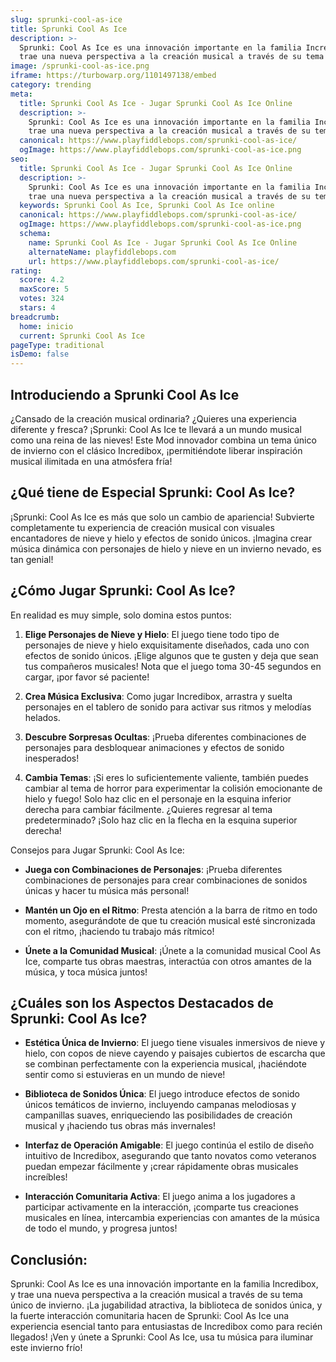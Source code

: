 ```yaml
---
slug: sprunki-cool-as-ice
title: Sprunki Cool As Ice
description: >-
  Sprunki: Cool As Ice es una innovación importante en la familia Incredibox, y
  trae una nueva perspectiva a la creación musical a través de su tema único de invierno.
image: /sprunki-cool-as-ice.png
iframe: https://turbowarp.org/1101497138/embed
category: trending
meta:
  title: Sprunki Cool As Ice - Jugar Sprunki Cool As Ice Online
  description: >-
    Sprunki: Cool As Ice es una innovación importante en la familia Incredibox, y
    trae una nueva perspectiva a la creación musical a través de su tema único de invierno.
  canonical: https://www.playfiddlebops.com/sprunki-cool-as-ice/
  ogImage: https://www.playfiddlebops.com/sprunki-cool-as-ice.png
seo:
  title: Sprunki Cool As Ice - Jugar Sprunki Cool As Ice Online
  description: >-
    Sprunki: Cool As Ice es una innovación importante en la familia Incredibox, y
    trae una nueva perspectiva a la creación musical a través de su tema único de invierno.
  keywords: Sprunki Cool As Ice, Sprunki Cool As Ice online
  canonical: https://www.playfiddlebops.com/sprunki-cool-as-ice/
  ogImage: https://www.playfiddlebops.com/sprunki-cool-as-ice.png
  schema:
    name: Sprunki Cool As Ice - Jugar Sprunki Cool As Ice Online
    alternateName: playfiddlebops.com
    url: https://www.playfiddlebops.com/sprunki-cool-as-ice/
rating:
  score: 4.2
  maxScore: 5
  votes: 324
  stars: 4
breadcrumb:
  home: inicio
  current: Sprunki Cool As Ice
pageType: traditional
isDemo: false
---
```


## Introduciendo a Sprunki Cool As Ice

¿Cansado de la creación musical ordinaria? ¿Quieres una experiencia diferente y fresca? ¡Sprunki: Cool As Ice te llevará a un mundo musical como una reina de las nieves! Este Mod innovador combina un tema único de invierno con el clásico Incredibox, ¡permitiéndote liberar inspiración musical ilimitada en una atmósfera fría!

## ¿Qué tiene de Especial Sprunki: Cool As Ice?

¡Sprunki: Cool As Ice es más que solo un cambio de apariencia! Subvierte completamente tu experiencia de creación musical con visuales encantadores de nieve y hielo y efectos de sonido únicos. ¡Imagina crear música dinámica con personajes de hielo y nieve en un invierno nevado, es tan genial!

## ¿Cómo Jugar Sprunki: Cool As Ice?

En realidad es muy simple, solo domina estos puntos:

1. **Elige Personajes de Nieve y Hielo**: El juego tiene todo tipo de personajes de nieve y hielo exquisitamente diseñados, cada uno con efectos de sonido únicos. ¡Elige algunos que te gusten y deja que sean tus compañeros musicales! Nota que el juego toma 30-45 segundos en cargar, ¡por favor sé paciente!

1. **Crea Música Exclusiva**: Como jugar Incredibox, arrastra y suelta personajes en el tablero de sonido para activar sus ritmos y melodías helados.

1. **Descubre Sorpresas Ocultas**: ¡Prueba diferentes combinaciones de personajes para desbloquear animaciones y efectos de sonido inesperados!

1. **Cambia Temas**: ¡Si eres lo suficientemente valiente, también puedes cambiar al tema de horror para experimentar la colisión emocionante de hielo y fuego! Solo haz clic en el personaje en la esquina inferior derecha para cambiar fácilmente. ¿Quieres regresar al tema predeterminado? ¡Solo haz clic en la flecha en la esquina superior derecha!

Consejos para Jugar Sprunki: Cool As Ice:

- **Juega con Combinaciones de Personajes**: ¡Prueba diferentes combinaciones de personajes para crear combinaciones de sonidos únicas y hacer tu música más personal!

- **Mantén un Ojo en el Ritmo**: Presta atención a la barra de ritmo en todo momento, asegurándote de que tu creación musical esté sincronizada con el ritmo, ¡haciendo tu trabajo más rítmico!

- **Únete a la Comunidad Musical**: ¡Únete a la comunidad musical Cool As Ice, comparte tus obras maestras, interactúa con otros amantes de la música, y toca música juntos!

## ¿Cuáles son los Aspectos Destacados de Sprunki: Cool As Ice?

- **Estética Única de Invierno**: El juego tiene visuales inmersivos de nieve y hielo, con copos de nieve cayendo y paisajes cubiertos de escarcha que se combinan perfectamente con la experiencia musical, ¡haciéndote sentir como si estuvieras en un mundo de nieve!

- **Biblioteca de Sonidos Única**: El juego introduce efectos de sonido únicos temáticos de invierno, incluyendo campanas melodiosas y campanillas suaves, enriqueciendo las posibilidades de creación musical y ¡haciendo tus obras más invernales!

- **Interfaz de Operación Amigable**: El juego continúa el estilo de diseño intuitivo de Incredibox, asegurando que tanto novatos como veteranos puedan empezar fácilmente y ¡crear rápidamente obras musicales increíbles!

- **Interacción Comunitaria Activa**: El juego anima a los jugadores a participar activamente en la interacción, ¡comparte tus creaciones musicales en línea, intercambia experiencias con amantes de la música de todo el mundo, y progresa juntos!

## Conclusión:

Sprunki: Cool As Ice es una innovación importante en la familia Incredibox, y trae una nueva perspectiva a la creación musical a través de su tema único de invierno. ¡La jugabilidad atractiva, la biblioteca de sonidos única, y la fuerte interacción comunitaria hacen de Sprunki: Cool As Ice una experiencia esencial tanto para entusiastas de Incredibox como para recién llegados! ¡Ven y únete a Sprunki: Cool As Ice, usa tu música para iluminar este invierno frío!